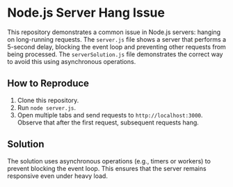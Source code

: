 # Node.js Server Hang Issue

This repository demonstrates a common issue in Node.js servers: hanging on long-running requests.  The `server.js` file shows a server that performs a 5-second delay, blocking the event loop and preventing other requests from being processed. The `serverSolution.js` file demonstrates the correct way to avoid this using asynchronous operations.

## How to Reproduce

1. Clone this repository.
2. Run `node server.js`.
3. Open multiple tabs and send requests to `http://localhost:3000`. Observe that after the first request, subsequent requests hang.

## Solution

The solution uses asynchronous operations (e.g., timers or workers) to prevent blocking the event loop.  This ensures that the server remains responsive even under heavy load.